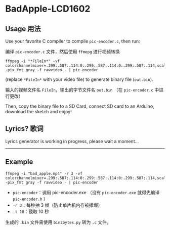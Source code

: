 # BadApple-LCD1602

## Usage 用法

Use your favorite C compiler to compile `pic-encoder.c`, then run: 

编译 `pic-encoder.c` 文件，然后使用 `ffmepg` 进行视频转换

```
ffmpeg -i "*FileIn*" -vf colorchannelmixer=.299:.587:.114:0:.299:.587:.114:0:.299:.587:.114,scale=23:17:flags=lanczos -pix_fmt gray -f rawvideo - | pic-encoder
```
(replace `*FileIn*` with your video file) to generate binary file (`out.bin`).

输入的视频文件名 `FileIn`，输出的字节文件名 `out.bin` （在 `pic-encoder.c` 中进行更改）

Then, copy the binary file to a SD Card, connect SD card to an Arduino, download the sketch and enjoy!

## Lyrics? 歌词

Lyrics generator is working in progress, please wait a moment...

---

## Example

```
ffmpeg -i "bad_apple.mp4" -r 3 -vf colorchannelmixer=.299:.587:.114:0:.299:.587:.114:0:.299:.587:.114,scale=23:17:flags=lanczos -pix_fmt gray -f rawvideo - | pic-encoder
```

* `pic-encoder`：调用 pic-encoder.exe （没有 `pic-encoder.exe` 就得先编译 `pic-encoder.h` ）
* `-r 3`：每秒抽 3 帧（防止单片机内存被撑爆）
* `-t 10`：截取 10 秒

生成的 `.bin` 文件需使用 `bin2bytes.py` 转为 `.c` 文件。

